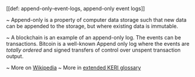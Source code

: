 [[def: append-only-event-logs, append-only event logs]]

~ Append-only is a property of computer data storage such that new data can be appended to the storage, but where existing data is immutable.

~ A blockchain is an example of an append-only log. The events can be transactions. Bitcoin is a well-known Append only log where the events are _totally ordered_ and signed transfers of control over unspent transaction output.

~ More on [Wikipedia](https://en.wikipedia.org/wiki/Append-only)
~ More in <a href="https://weboftrust.github.io/WOT-terms/docs/glossary/append-only-event-logs">extended KERI glossary</a>
